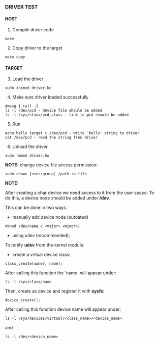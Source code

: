 ### DRIVER TEST

#### HOST

1. Compile driver code
```
make
```

2. Copy driver to the target
```
make copy
```

#### TARGET

3. Load the driver
```
sudo insmod driver.ko
```

4. Make sure driver loaded successfully
```
dmesg | tail -2
ls -l /dev/pcd - device file should be added
ls -l /sys/class/pcd_class - link to pcd should be added
```

5. Run
```
echo hello target > /dev/pcd - write 'hello' string to driver
cat /dev/pcd - read the string from driver
```

6. Unload the driver
```
sudo rmmod driver.ko
```

**NOTE:** change device file access permission:
```
sudo chown [user:group] /path-to-file
```

**NOTE:**
 
After creating a char device we need access to it from the user space.
To do this, a device node should be added under **/dev**.

This can be done in two ways:
- manually add device node (outdated)
```
mknod /dev/name c <major> <minor>)
```
- using udev (recommended);

To notify **udev** from the kernel module:
- create a virtual device class:
```
class_create(owner, name);
```
After calling this function the 'name' will appear under:
```
ls -l /sys/class/name
```

Then, create as device and register it with **sysfs**:
```
device_create();
```

After calling this function device name will appear under:
```
ls -l /sys/devices/virtual/<class_name>/<device_name> 
```
and
``` 
ls -l /dev/<device_name>
```

